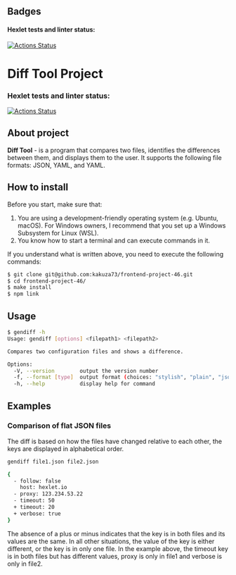 ## Badges
#### Hexlet tests and linter status:
[![Actions Status](https://github.com/kakuza73/frontend-project-46/actions/workflows/hexlet-check.yml/badge.svg)](https://github.com/kakuza73/frontend-project-46/actions)


# Diff Tool Project

### Hexlet tests and linter status:
[![Actions Status](https://github.com/kakuza73/frontend-project-46/actions/workflows/hexlet-check.yml/badge.svg)](https://github.com/kakuza73/frontend-project-46/actions)

## About project
__Diff Tool__ - is a program that compares two files, identifies the differences between them, and displays them to the user. It supports the following file formats: JSON, YAML, and YAML.

## How to install
Before you start, make sure that:
1. You are using a development-friendly operating system (e.g. Ubuntu, macOS). For Windows owners, I recommend that you set up a Windows Subsystem for Linux (WSL).
2. You know how to start a terminal and can execute commands in it.

If you understand what is written above, you need to execute the following commands:
```sh
$ git clone git@github.com:kakuza73/frontend-project-46.git
$ cd frontend-project-46/
$ make install
$ npm link
```
## Usage
```sh
$ gendiff -h
Usage: gendiff [options] <filepath1> <filepath2>

Compares two configuration files and shows a difference.

Options:
  -V, --version        output the version number
  -f, --format [type]  output format (choices: "stylish", "plain", "json")
  -h, --help           display help for command
```
## Examples
### Comparison of flat JSON files
The diff is based on how the files have changed relative to each other, the keys are displayed in alphabetical order.
```sh
gendiff file1.json file2.json

{
  - follow: false
    host: hexlet.io
  - proxy: 123.234.53.22
  - timeout: 50
  + timeout: 20
  + verbose: true
}
```
The absence of a plus or minus indicates that the key is in both files and its values are the same. In all other situations, the value of the key is either different, or the key is in only one file. In the example above, the timeout key is in both files but has different values, proxy is only in file1 and verbose is only in file2.